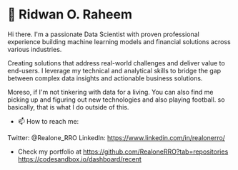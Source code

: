 # 🔭 Ridwan O. Raheem

Hi there. I'm a passionate Data Scientist with proven professional experience building machine learning models and financial solutions across various industries.

Creating solutions that address real-world challenges and deliver value to end-users. I leverage my technical and analytical skills to bridge the gap between complex data insights and actionable business solutions.

Moreso, if I'm not tinkering with data for a living. You can also find me picking up and figuring out new technologies and also playing football. so basically, that is what I do outside of this.

* 📫 How to reach me:
  
Twitter: @Realone_RRO
LinkedIn: https://www.linkedin.com/in/realonerro/

* Check my portfolio at 
https://github.com/RealoneRRO?tab=repositories
https://codesandbox.io/dashboard/recent


